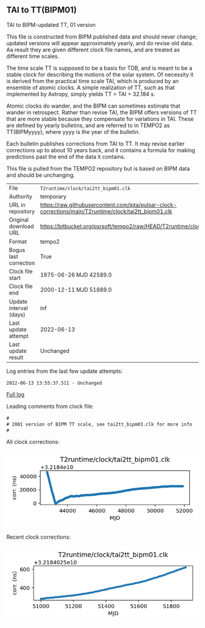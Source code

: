 
## TAI to TT(BIPM01)

TAI to BIPM-updated TT, 01 version

This file is constructed from BIPM published data and should
never change; updated versions will appear approximately
yearly, and do revise old data. Aa result they are given different
clock file names, and are treated as different time scales.

The time scale TT is supposed to be a basis for TDB, and is meant
to be a stable clock for describing the motions of the solar system.
Of necessity it is derived from the practical time scale TAI,
which is produced by an ensemble of atomic clocks. A simple
realization of TT, such as that implemented by Astropy,
simply yields TT = TAI + 32.184 s.

Atomic clocks do wander, and the BIPM can sometimes estimate
that wander in retrospect.  Rather than revise TAI, the BIPM
offers versions of TT that are more stable because they
compensate for variations in TAI. These are defined by yearly
bulletins, and are referred to in TEMPO2 as TT(BIPMyyyy), where
yyyy is the year of the bulletin.

Each bulletin publishes corrections from TAI to TT. It may
revise earlier corrections up to about 10 years back, and it
contains a formula for making predictions past the end of the
data it contains.

This file is pulled from the TEMPO2 repository but is based on
BIPM data and should be unchanging.

|     |     |
|:--- |:--- |
| File | `T2runtime/clock/tai2tt_bipm01.clk` |
| Authority | temporary |
| URL in repository | <https://raw.githubusercontent.com/ipta/pulsar-clock-corrections/main/T2runtime/clock/tai2tt_bipm01.clk> |
| Original download URL | <https://bitbucket.org/psrsoft/tempo2/raw/HEAD/T2runtime/clock/tai2tt_bipm01.clk> |
| Format | tempo2 |
| Bogus last correction | True |
| Clock file start | 1975-06-26 MJD 42589.0 |
| Clock file end | 2000-12-11 MJD 51889.0 |
| Update interval (days) | inf |
| Last update attempt | 2022-06-13 |
| Last update result | Unchanged |

Log entries from the last few update attempts:
```
2022-06-13 13:55:37.511 - Unchanged
```
[Full log](https://raw.githubusercontent.com/ipta/pulsar-clock-corrections/main/log/T2runtime/clock/tai2tt_bipm01.clk.log)

Leading comments from clock file:

    #
    # 2001 version of BIPM TT scale, see tai2tt_bipm03.clk for more info
    #



All clock corrections:

![plot of all clock corrections](tai2tt_bipm01.clk.png "All corrections")

Recent clock corrections:

![plot of recent clock corrections](tai2tt_bipm01.clk.short.png "Recent corrections")

